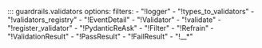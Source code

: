 <!-- ::: my_library.my_module.my_class -->

::: guardrails.validators
    options:
        filters:
            - "!logger"
            - "!types_to_validators"
            - "!validators_registry"
            - "!EventDetail"
            - "!Validator"
            - "!validate"
            - "!register_validator"
            - "!PydanticReAsk"
            - "!Filter"
            - "!Refrain"
            - "!ValidationResult"
            - "!PassResult"
            - "!FailResult"
            - "!__*"
